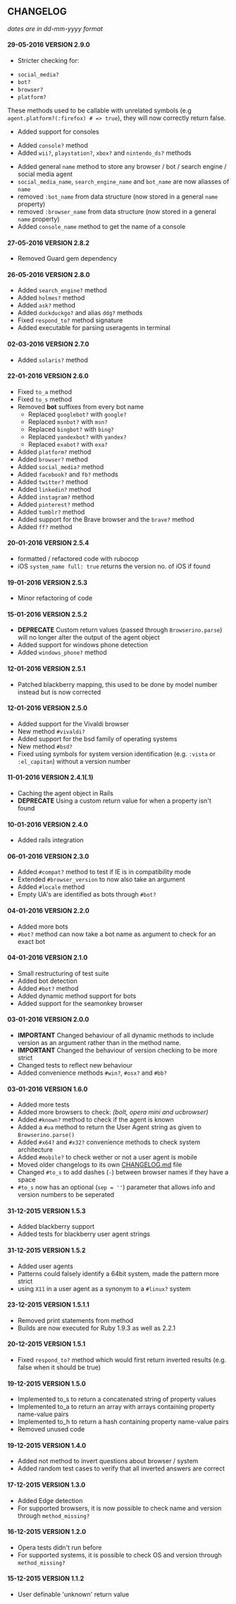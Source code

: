 ## CHANGELOG
_dates are in dd-mm-yyyy format_

#### 29-05-2016 VERSION 2.9.0

- Stricter checking for:
* `social_media?`
* `bot?`
* `browser?`
* `platform?`

These methods used to be callable with unrelated symbols
(e.g `agent.platform?(:firefox) # => true`), they will now correctly return false.
- Added support for consoles
* Added `console?` method
* Added `wii?`, `playstation?`, `xbox?` and `nintendo_ds?` methods
- Added general `name` method to store any browser / bot / search engine / social media agent
- `social_media_name`, `search_engine_name` and `bot_name` are now aliasses of `name`
- removed `:bot_name` from data structure (now stored in a general `name` property)
- removed `:browser_name` from data structure (now stored in a general `name` property)
- Added `console_name` method to get the name of a console

#### 27-05-2016 VERSION 2.8.2

- Removed Guard gem dependency

#### 26-05-2016 VERSION 2.8.0

- Added `search_engine?` method
- Added `holmes?` method
- Added `ask?` method
- Added `duckduckgo?` and alias `ddg?` methods
- Fixed `respond_to?` method signature
- Added executable for parsing useragents in terminal

#### 02-03-2016 VERSION 2.7.0

- Added `solaris?` method

#### 22-01-2016 VERSION 2.6.0

- Fixed `to_a` method
- Fixed `to_s` method
- Removed **bot** suffixes from every bot name
  - Replaced `googlebot?` with `google?`
  - Replaced `msnbot?` with `msn?`
  - Replaced `bingbot?` with `bing?`
  - Replaced `yandexbot?` with `yandex?`
  - Replaced `exabot?` with `exa?`
- Added `platform?` method
- Added `browser?` method
- Added `social_media?` method
- Added `facebook?` and `fb?` methods
- Added `twitter?` method
- Added `linkedin?` method
- Added `instagram?` method
- Added `pinterest?` method
- Added `tumblr?` method
- Added support for the Brave browser and the `brave?` method
- Added `ff?` method

#### 20-01-2016 VERSION 2.5.4

- formatted / refactored code with rubocop
- iOS `system_name full: true` returns the version no. of iOS if found

#### 19-01-2016 VERSION 2.5.3

- Minor refactoring of code

#### 15-01-2016 VERSION 2.5.2

- **DEPRECATE** Custom return values (passed through `Browserino.parse`) will no longer alter the output of the agent object
- Added support for windows phone detection
- Added `windows_phone?` method

#### 12-01-2016 VERSION 2.5.1

- Patched blackberry mapping, this used to be done by model number instead but is now corrected

#### 12-01-2016 VERSION 2.5.0

- Added support for the Vivaldi browser
- New method `#vivaldi?`
- Added support for the bsd family of operating systems
- New method `#bsd?`
- Fixed using symbols for system version identification (e.g. `:vista` or `:el_capitan`) without a version number

#### 11-01-2016 VERSION 2.4.1(.1)

- Caching the agent object in Rails
- **DEPRECATE** Using a custom return value for when a property isn't found

#### 10-01-2016 VERSION 2.4.0

- Added rails integration

#### 06-01-2016 VERSION 2.3.0

- Added `#compat?` method to test if IE is in compatibility mode
- Extended `#browser_version` to now also take an argument
- Added `#locale` method
- Empty UA's are identified as bots through `#bot?`

#### 04-01-2016 VERSION 2.2.0

- Added more bots
- `#bot?` method can now take a bot name as argument to check for an exact bot

#### 04-01-2016 VERSION 2.1.0

- Small restructuring of test suite
- Added bot detection
- Added `#bot?` method
- Added dynamic method support for bots
- Added support for the seamonkey browser

#### 03-01-2016 VERSION 2.0.0

- **IMPORTANT** Changed behaviour of all dynamic methods to include version as an argument rather than in the method name.
- **IMPORTANT** Changed the behaviour of version checking to be more strict
- Changed tests to reflect new behaviour
- Added convenience methods `#win?`, `#osx?` and `#bb?`

#### 03-01-2016 VERSION 1.6.0

- Added more tests
- Added more browsers to check: *(bolt, opera mini and ucbrowser)*
- Added `#known?` method to check if the agent is known
- Added a `#ua` method to return the User Agent string as given to `Browserino.parse()`
- Added `#x64?` and `#x32?` convenience methods to check system architecture
- Added `#mobile?` to check wether or not a user agent is mobile
- Moved older changelogs to its own [CHANGELOG.md](https://github.com/SidOfc/browserino/blob/master/CHANGELOG.md) file
- Changed `#to_s` to add dashes (`-`) between browser names if they have a space
- `#to_s` now has an optional (`sep = ''`) parameter that allows info and version numbers to be seperated

#### 31-12-2015 VERSION 1.5.3

- Added blackberry support
- Added tests for blackberry user agent strings

#### 31-12-2015 VERSION 1.5.2

- Added user agents
- Patterns could falsely identify a 64bit system, made the pattern more strict
- using `X11` in a user agent as a synonym to a `#linux?` system

#### 23-12-2015 VERSION 1.5.1.1

- Removed print statements from method
- Builds are now executed for Ruby 1.9.3 as well as 2.2.1

#### 20-12-2015 VERSION 1.5.1

- Fixed `respond_to?` method which would first return inverted results (e.g. false when it should be true)

#### 19-12-2015 VERSION 1.5.0

- Implemented to_s to return a concatenated string of property values
- Implemented to_a to return an array with arrays containing property name-value pairs
- Implemented to_h to return a hash containing property name-value pairs
- Removed unused code

#### 19-12-2015 VERSION 1.4.0

- Added not method to invert questions about browser / system
- Added random test cases to verify that all inverted answers are correct

#### 17-12-2015 VERSION 1.3.0

- Added Edge detection
- For supported browsers, it is now possible to check name and version through `method_missing?`

#### 16-12-2015 VERSION 1.2.0

- Opera tests didn't run before
- For supported systems, it is possible to check OS and version through `method_missing?`

#### 15-12-2015 VERSION 1.1.2

- User definable 'unknown' return value

